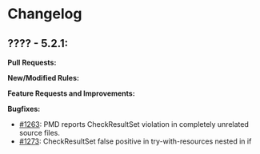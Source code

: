# Changelog

## ???? - 5.2.1:

**Pull Requests:**

**New/Modified Rules:**

**Feature Requests and Improvements:**

**Bugfixes:**

* [#1263](https://sourceforge.net/p/pmd/bugs/1263/): PMD reports CheckResultSet violation in completely unrelated source files.
* [#1273](https://sourceforge.net/p/pmd/bugs/1273/): CheckResultSet false positive in try-with-resources nested in if
